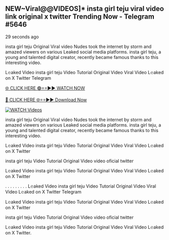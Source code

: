 ## NEW~Viral@@VIDEOS]* insta girl teju viral video link original x twitter Trending Now  - Telegram #5646

29 seconds ago

insta girl teju Original Viral video Nudes took the internet by storm and amazed viewers on various Leaked social media platforms. insta girl teju, a young and talented digital creator, recently became famous thanks to this interesting video.

L𝚎aked Video insta girl teju Video Tutorial Original Video Viral Video L𝚎aked on X Twitter Telegram

[🌐 CLICK HERE 🟢==►► WATCH NOW](https://wtach.club/leakvideo/?n=github)

[🔴 CLICK HERE 🌐==►► Download Now](https://wtach.club/leakvideo/?n=github)

[![WATCH Videos](https://i.imgur.com/dJHk4Zq.gif)](https://wtach.club/leakvideo/?n=github)

insta girl teju Original Viral video Nudes took the internet by storm and amazed viewers on various Leaked social media platforms. insta girl teju, a young and talented digital creator, recently became famous thanks to this interesting video.

L𝚎aked Video insta girl teju Video Tutorial Original Video Viral Video L𝚎aked on X Twitter

insta girl teju Video Tutorial Original Video video oficial twitter

L𝚎aked Video insta girl teju Video Tutorial Original Video Viral Video L𝚎aked on X Twitter

. . . . . . . . . L𝚎aked Video insta girl teju Video Tutorial Original Video Viral Video L𝚎aked on X Twitter Telegram

L𝚎aked Video insta girl teju Video Tutorial Original Video Viral Video L𝚎aked on X Twitter

insta girl teju Video Tutorial Original Video video oficial twitter

L𝚎aked Video insta girl teju Video Tutorial Original Video Viral Video L𝚎aked on X Twitter.